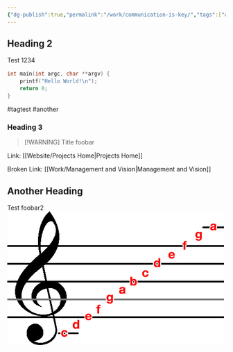 ```yaml
---
{"dg-publish":true,"permalink":"/work/communication-is-key/","tags":["opinion"],"created":"2025-04-29T20:46:28.305+02:00","updated":"2025-05-03T13:46:44.873+02:00"}
---
```




## Heading 2
Test 1234
```C
int main(int argc, char **argv) {
	printf("Hello World!\n");
	return 0;
}
```
#tagtest #another
### Heading 3
> [!WARNING] Title
> foobar

Link: [[Website/Projects Home\|Projects Home]]

Broken Link: [[Work/Management and Vision\|Management and Vision]]

## Another Heading
Test foobar2
![g-schluessel.jpg](/img/user/attachments/g-schluessel.jpg)
